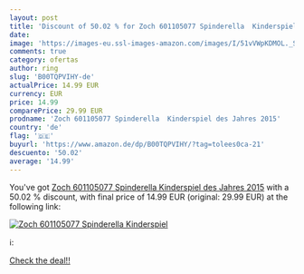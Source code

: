 ```yaml
---
layout: post
title: 'Discount of 50.02 % for Zoch 601105077 Spinderella  Kinderspiel '
date: 
image: 'https://images-eu.ssl-images-amazon.com/images/I/51vVWpKDMOL._SL200_.jpg'
comments: true
category: ofertas
author: ring
slug: 'B00TQPVIHY-de'
actualPrice: 14.99 EUR
currency: EUR
price: 14.99
comparePrice: 29.99 EUR
prodname: 'Zoch 601105077 Spinderella  Kinderspiel des Jahres 2015'
country: 'de'
flag: '🇩🇪'
buyurl: 'https://www.amazon.de/dp/B00TQPVIHY/?tag=tolees0ca-21'
descuento: '50.02'
average: '14.99'
---
```


You've got [Zoch 601105077 Spinderella  Kinderspiel des Jahres 2015](https://www.amazon.de/dp/B00TQPVIHY/?tag=tolees0ca-21) with a  50.02 % discount, with final price of 14.99 EUR (original: 29.99 EUR) at the following link:

[![Zoch 601105077 Spinderella  Kinderspiel ](https://images-eu.ssl-images-amazon.com/images/I/51vVWpKDMOL._SL200_.jpg)](https://www.amazon.de/dp/B00TQPVIHY/?tag=tolees0ca-21)

ℹ️:


[Check the deal!!](https://www.amazon.de/dp/B00TQPVIHY/?tag=tolees0ca-21)
